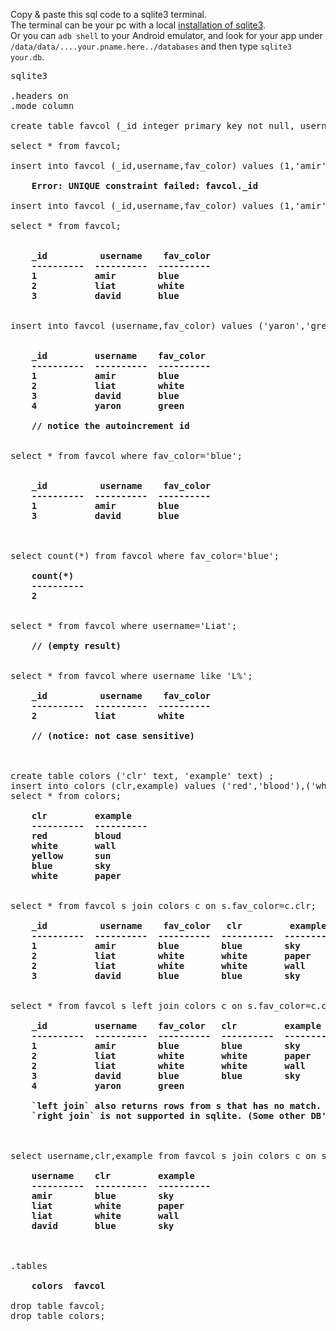 Copy & paste this sql code to a sqlite3 terminal.<br/>
The terminal can be your pc with a local [installation of sqlite3](https://sqlite.org/download.html).<br/>
Or you can `adb shell` to your Android emulator, and look for your app under `/data/data/....your.pname.here../databases` and then type `sqlite3 your.db`.


<pre>
sqlite3 

.headers on
.mode column

create table favcol (_id integer primary key not null, username text, fav_color text) ;

select * from favcol;

insert into favcol (_id,username,fav_color) values (1,'amir','blue'),(2,'liat','white'),(2,'david','blue');
<b>
    Error: UNIQUE constraint failed: favcol._id
</b>
insert into favcol (_id,username,fav_color) values (1,'amir','blue'),(2,'liat','white'),(3,'david','blue');

select * from favcol;

<b>
    _id          username    fav_color 
    ----------  ----------  ----------
    1           amir        blue      
    2           liat        white     
    3           david       blue      
</b>

insert into favcol (username,fav_color) values ('yaron','green');

<b>
    _id         username    fav_color 
    ----------  ----------  ----------
    1           amir        blue      
    2           liat        white     
    3           david       blue      
    4           yaron       green
         
    // notice the autoincrement id
</b>

select * from favcol where fav_color='blue';

<b>
    _id          username    fav_color 
    ----------  ----------  ----------
    1           amir        blue      
    3           david       blue      
</b>


select count(*) from favcol where fav_color='blue';
<b>
    count(*)  
    ----------
    2         
</b>

select * from favcol where username='Liat';
<b>
    // (empty result)
</b>

select * from favcol where username like 'L%';
<b>
    _id          username    fav_color 
    ----------  ----------  ----------
    2           liat        white     

    // (notice: not case sensitive)

</b>

create table colors ('clr' text, 'example' text) ;
insert into colors (clr,example) values ('red','blood'),('white','wall'),('yellow','sun'),('blue','sky'),('white','paper');
select * from colors;
<b>
    clr         example   
    ----------  ----------
    red         bloud     
    white       wall      
    yellow      sun       
    blue        sky       
    white       paper     

</b>
select * from favcol s join colors c on s.fav_color=c.clr;
<b>
    _id          username    fav_color   clr         example   
    ----------  ----------  ----------  ----------  ----------
    1           amir        blue        blue        sky       
    2           liat        white       white       paper     
    2           liat        white       white       wall      
    3           david       blue        blue        sky       
</b>

select * from favcol s left join colors c on s.fav_color=c.clr;
<b>
    _id         username    fav_color   clr         example   
    ----------  ----------  ----------  ----------  ----------
    1           amir        blue        blue        sky       
    2           liat        white       white       paper     
    2           liat        white       white       wall      
    3           david       blue        blue        sky       
    4           yaron       green                             

    `left join` also returns rows from s that has no match.
    `right join` is not supported in sqlite. (Some other DB's do, such as MySql).
</b>


select username,clr,example from favcol s join colors c on s.fav_color=c.clr;
<b>
    username    clr         example   
    ----------  ----------  ----------
    amir        blue        sky       
    liat        white       paper     
    liat        white       wall      
    david       blue        sky       

</b>

.tables 
<b>
    colors  favcol
</b>
drop table favcol;
drop table colors;

</pre>